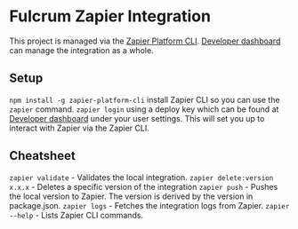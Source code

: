 # Fulcrum Zapier Integration
This project is managed via the [Zapier Platform CLI](https://github.com/zapier/zapier-platform/blob/master/packages/cli/README.md).
[Developer dashboard](https://developer.zapier.com/) can manage the integration as a whole.

## Setup
`npm install -g zapier-platform-cli` install Zapier CLI so you can use the `zapier` command.
`zapier login` using a deploy key which can be found at [Developer dashboard](https://developer.zapier.com/) under your user settings.
This will set you up to interact with Zapier via the Zapier CLI.

## Cheatsheet
`zapier validate` - Validates the local integration.
`zapier delete:version x.x.x` - Deletes a specific version of the integration
`zapier push` - Pushes the local version to Zapier. The version is derived by the version in package.json.
`zapier logs` - Fetches the integration logs from Zapier.
`zapier --help` - Lists Zapier CLI commands.
